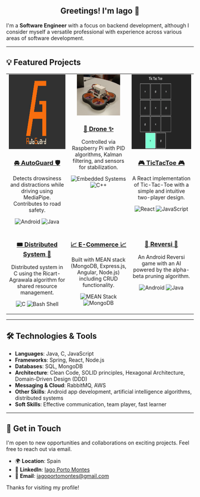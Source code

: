 <p align="center" width="300">
   <h2 align="center">Greetings! I'm Iago 👋</h2>
</p>

<p>
I'm a <b>Software Engineer</b> with a focus on backend development, although I consider myself a versatile professional with experience across various areas of software development.
</p>

---

## 💡 Featured Projects  
<div align="center">
  <table>
    <tr>
      <!-- AutoGuard -->
      <td align="center" width="300" valign="top">
        <div>
          <img src="./pictures/logo-completo-color.jpg" alt="AutoGuard" height="200">
        </div>
        <h3><a href="https://github.com/IagoPorto/AutoGuard">🚘 AutoGuard 🛡️</a></h3>
        <p>Detects drowsiness and distractions while driving using MediaPipe. Contributes to road safety.</p>
        <p>
          <img src="https://img.shields.io/badge/Platform-Android-green?logo=android" alt="Android" height="20">
          <img src="https://img.shields.io/badge/Code-Java-orange?logo=openjdk" alt="Java" height="20">  
        </p>
      </td>
      <!-- Drone -->
      <td align="center" width="300" valign="top">
        <div>
          <img src="./pictures/dron2.png" alt="Drone" width="77%" height="80%">
        </div>
        <h3><a href="https://github.com/IagoPorto/Drone-Firefly">🚁 Drone ✨</a></h3>
        <p>Controlled via Raspberry Pi with PID algorithms, Kalman filtering, and sensors for stabilization.</p>
        <p>
          <img src="https://img.shields.io/badge/Field-Embedded%20Systems-critical?logo=raspberry-pi" alt="Embedded Systems" height="20">
          <img src="https://img.shields.io/badge/Code-C++-blue?logo=cplusplus" alt="C++" height="20">  
        </p>
      </td>
      <!-- TicTacToe -->
      <td align="center" width="300" valign="top">
        <div>
          <img src="./pictures/TicTacToe.png" alt="TicTacToe" height="200">
        </div>
        <h3><a href="https://github.com/IagoPorto/TicTacToe">🎮 TicTacToe 🎮</a></h3>
        <p>A React implementation of Tic-Tac-Toe with a simple and intuitive two-player design.</p>
        <p>
          <img src="https://img.shields.io/badge/Framework-React-blue?logo=react" alt="React" height="20">
          <img src="https://img.shields.io/badge/Code-JavaScript-yellow?logo=javascript" alt="JavaScript" height="20">  
        </p>
      </td>
    </tr>
    <tr>
      <!-- Distributed System -->
      <td align="center" width="300" valign="top">
        <h3><a href="https://github.com/IagoPorto/Sistema-Distribuido">🎟️ Distributed System 🚀</a></h3>
        <p>Distributed system in C using the Ricart-Agrawala algorithm for shared resource management.</p>
        <p>
        <img src="https://img.shields.io/badge/Code-C-lightgrey?logo=c" alt="C" height="20">  
       <img src="https://img.shields.io/badge/Shell-Bash-yellow?logo=gnu-bash" alt="Bash Shell" height="20">
        </p>
      </td>
      <!-- E-Commerce -->
      <td align="center" width="300" valign="top">
        <h3><a href="https://github.com/IagoPorto/E-Commerce">📈 E-Commerce 📈</a></h3>
        <p>Built with MEAN stack (MongoDB, Express.js, Angular, Node.js) including CRUD functionality.</p>
        <p>
        <img src="https://img.shields.io/badge/Stack-MEAN-brightgreen?logo=node.js" alt="MEAN Stack" height="20">  
         <img src="https://img.shields.io/badge/Database-MongoDB-green?logo=mongodb" alt="MongoDB" height="20">
        </p>
      </td>
      <!-- Reversi -->
      <td align="center" width="300" valign="top">
        <h3><a href="https://github.com/IagoPorto/Reversi">🎲 Reversi 🎲</a></h3>
        <p>An Android Reversi game with an AI powered by the alpha-beta pruning algorithm.</p>
        <p>
          <img src="https://img.shields.io/badge/Platform-Android-green?logo=android" alt="Android" height="20">
          <img src="https://img.shields.io/badge/Code-Java-orange?logo=openjdk" alt="Java" height="20">  
        </p>
      </td>
    </tr>
  </table>
</div>

---

## 🛠️  Technologies & Tools  

- **Languages**: Java, C, JavaScript  
- **Frameworks**: Spring, React, Node.js  
- **Databases**: SQL, MongoDB  
- **Architecture**: Clean Code, SOLID principles, Hexagonal Architecture, Domain-Driven Design (DDD)  
- **Messaging & Cloud**: RabbitMQ, AWS  
- **Other Skills**: Android app development, artificial intelligence algorithms, distributed systems  
- **Soft Skills**: Effective communication, team player, fast learner  

---

## 💬 Get in Touch  

I'm open to new opportunities and collaborations on exciting projects. Feel free to reach out via email.

- 🌍 **Location**: Spain  
- 💼 **LinkedIn**: [Iago Porto Montes](https://www.linkedin.com/in/iagoportomontes/)  
- 📧 **Email**: iagoportomontes@gmail.com  

Thanks for visiting my profile!
